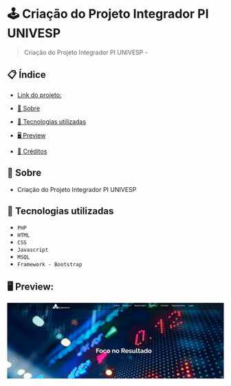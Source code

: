 # 🕹 Criação do Projeto Integrador PI UNIVESP
> Criação do Projeto Integrador PI UNIVESP - 


## 📋 Índice
- [Link do projeto:](https://finandolopes.github.io/Projeto-PI/)

- [📖 Sobre](#-Sobre)
- [🚀 Tecnologias utilizadas](#-Tecnologias-utilizadas)
- [🖥 Preview](#-Preview)
- [📌 Créditos](#-Créditos)

## 📖 Sobre
 - Criação do Projeto Integrador PI UNIVESP

## 🚀 Tecnologias utilizadas
- `PHP`
- `HTML`
- `CSS`
- `Javascript`
- `MSQL`
- `Framework - Bootstrap`
## 🖥 Preview:


<p align="center">
  <img src="screenshot.png" title="screenshot" alt="screenshot do jogo">
</p>


   














